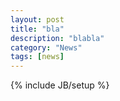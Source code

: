 ```yaml
---
layout: post
title: "bla"
description: "blabla"
category: "News"
tags: [news]
---
```

{% include JB/setup %}
